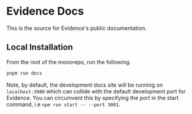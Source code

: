 # Evidence Docs

This is the source for Evidence's public documentation.

## Local Installation

From the root of the monorepo, run the following.

```bash
pnpm run docs
```

Note, by default, the development docs site will be running on `localhost:3000` which can collide with the default development port for Evidence. You can circumvent this by specifying the port in the start command, i.e `npm run start -- --port 3001`.
